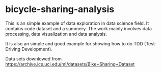 # bicycle-sharing-analysis
This is an simple example of data exploration in data science field. It contains code dataset and a summery. The work mainly involves data processing, data visualization and data analysis. 

It is also an simple and good example for showing how to do TDD (Test-Driving Development).

Data sets downlowed from https://archive.ics.uci.edu/ml/datasets/Bike+Sharing+Dataset
